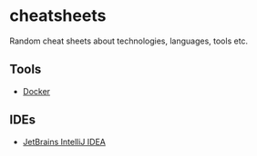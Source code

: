 # cheatsheets
Random cheat sheets about technologies, languages, tools etc.

## Tools
* [Docker](tools/docker.md)

## IDEs
* [JetBrains IntelliJ IDEA](IDEs/jetbrains-intellij.md)